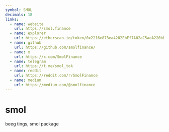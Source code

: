 ```yaml
---
symbol: SMOL
decimals: 18
links:
  - name: website
    url: https://smol.finance
  - name: explorer
    url: https://etherscan.io/token/0x2216e873ea4282EbEf7A02aC5aeA220bE6391A7C
  - name: github
    url: https://github.com/smolfinance/
  - name: x
    url: https://x.com/SmolFinance
  - name: telegram
    url: https://t.me/smol_tok
  - name: reddit
    url: https://reddit.com/r/SmolFinance
  - name: medium
    url: https://medium.com/@smolfinance
---
```


# smol

beeg tings, smol package
